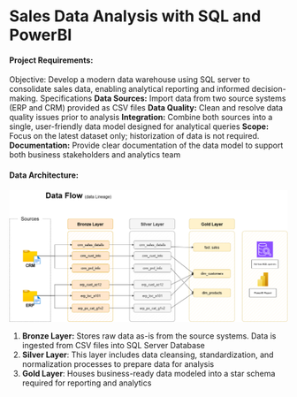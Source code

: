# Sales Data Analysis with SQL and PowerBI
#### Project Requirements:
Objective: Develop a modern data warehouse using SQL server to consolidate sales data, enabling analytical reporting and informed decision-making.
Specifications
**Data Sources:** Import data from two source systems (ERP and CRM) provided as CSV files
**Data Quality:** Clean and resolve data quality issues prior to analysis
**Integration:** Combine both sources into a single, user-friendly data model designed for analytical queries
**Scope:** Focus on the latest dataset only; historization of data is not required.
**Documentation:** Provide clear documentation of the data model to support both business stakeholders and analytics team

#### Data Architecture:
![Data Lineage Diagram](diagrams/step_6_data_lineage.png)
1.	**Bronze Layer:** Stores raw data as-is from the source systems. Data is ingested from CSV files into SQL Server Database
2.	**Silver Layer**: This layer includes data cleansing, standardization, and normalization processes to prepare data for analysis
3.  **Gold Layer**: Houses business-ready data modeled into a star schema required for reporting and analytics
